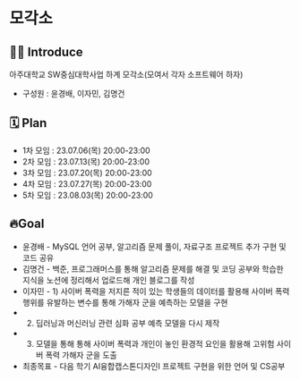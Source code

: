 # 모각소

## 👩‍💻 Introduce
아주대학교 SW중심대학사업 하계 모각소(모여서 각자 소프트웨어 하자) 
- 구성원 : 윤경배, 이자민, 김명건

## 🗓 Plan
- 1차 모임 : 23.07.06(목) 20:00-23:00
- 2차 모임 : 23.07.13(목) 20:00-23:00
- 3차 모임 : 23.07.20(목) 20:00-23:00
- 4차 모임 : 23.07.27(목) 20:00-23:00
- 5차 모임 : 23.08.03(목) 20:00-23:00


## 🔥Goal
- 윤경배 - MySQL 언어 공부, 알고리즘 문제 풀이, 자료구조 프로젝트 추가 구현 및 코드 공유
- 김명건 - 백준, 프로그래머스를 통해 알고리즘 문제를 해결 및 코딩 공부와 학습한 지식을 노션에 정리해서 업로드해 개인 블로그를 작성
- 이자민 - 1) 사이버 폭력을 저지른 적이 있는 학생들의 데이터를 활용해 사이버 폭력행위를 유발하는 변수를 통해 가해자 군을 예측하는 모델을 구현 
- 2) 딥러닝과 머신러닝 관련 심화 공부 예측 모델을 다시 제작 
- 3) 모델을 통해 통해 사이버 폭력과 개인이 놓인 환경적 요인을 활용해 고위험 사이버 폭력 가해자 군을 도출
- 최종목표 - 다음 학기 AI융합캡스톤디자인I 프로젝트 구현을 위한 언어 및 CS공부
